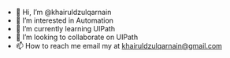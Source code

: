 - 👋 Hi, I’m @khairuldzulqarnain
- 👀 I’m interested in Automation
- 🌱 I’m currently learning UIPath
- 💞️ I’m looking to collaborate on UIPath
- 📫 How to reach me email my at khairuldzulqarnain@gmail.com

<!---
khairuldzulqarnain/khairuldzulqarnain is a ✨ special ✨ repository because its `README.md` (this file) appears on your GitHub profile.
You can click the Preview link to take a look at your changes.
--->
